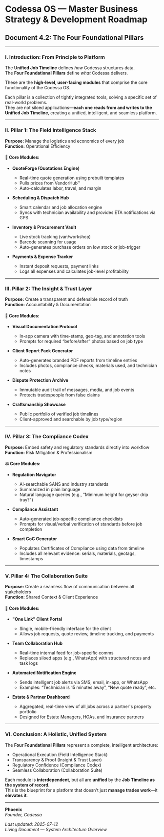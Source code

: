 # Codessa OS — Master Business Strategy & Development Roadmap  
## Document 4.2: The Four Foundational Pillars

---

### I. Introduction: From Principle to Platform

The **Unified Job Timeline** defines *how* Codessa structures data.  
The **Four Foundational Pillars** define *what* Codessa delivers.

These are the **high-level, user-facing modules** that comprise the core functionality of the Codessa OS.

Each pillar is a collection of tightly integrated tools, solving a specific set of real-world problems.  
They are not siloed applications—**each one reads from and writes to the Unified Job Timeline**, creating a unified, intelligent, and seamless platform.

---

### II. Pillar 1: The Field Intelligence Stack  
**Purpose:** Manage the logistics and economics of every job  
**Function:** Operational Efficiency

#### 🔧 Core Modules:

- **QuoteForge (Quotations Engine)**  
  - Real-time quote generation using prebuilt templates  
  - Pulls prices from VendorHub™  
  - Auto-calculates labor, travel, and margin

- **Scheduling & Dispatch Hub**  
  - Smart calendar and job allocation engine  
  - Syncs with technician availability and provides ETA notifications via GPS

- **Inventory & Procurement Vault**  
  - Live stock tracking (van/workshop)  
  - Barcode scanning for usage  
  - Auto-generates purchase orders on low stock or job-trigger

- **Payments & Expense Tracker**  
  - Instant deposit requests, payment links  
  - Logs all expenses and calculates job-level profitability

---

### III. Pillar 2: The Insight & Trust Layer  
**Purpose:** Create a transparent and defensible record of truth  
**Function:** Accountability & Documentation

#### 📸 Core Modules:

- **Visual Documentation Protocol**  
  - In-app camera with time-stamp, geo-tag, and annotation tools  
  - Prompts for required “before/after” photos based on job type

- **Client Report Pack Generator**  
  - Auto-generates branded PDF reports from timeline entries  
  - Includes photos, compliance checks, materials used, and technician notes

- **Dispute Protection Archive**  
  - Immutable audit trail of messages, media, and job events  
  - Protects tradespeople from false claims

- **Craftsmanship Showcase**  
  - Public portfolio of verified job timelines  
  - Client-approved and searchable by job type/region

---

### IV. Pillar 3: The Compliance Codex  
**Purpose:** Embed safety and regulatory standards directly into workflow  
**Function:** Risk Mitigation & Professionalism

#### ⚖️ Core Modules:

- **Regulation Navigator**  
  - AI-searchable SANS and industry standards  
  - Summarized in plain language  
  - Natural language queries (e.g., "Minimum height for geyser drip tray?")

- **Compliance Assistant**  
  - Auto-generated job-specific compliance checklists  
  - Prompts for visual/verbal verification of standards before job completion

- **Smart CoC Generator**  
  - Populates Certificates of Compliance using data from timeline  
  - Includes all relevant evidence: serials, materials, geotags, timestamps

---

### V. Pillar 4: The Collaboration Suite  
**Purpose:** Create a seamless flow of communication between all stakeholders  
**Function:** Shared Context & Client Experience

#### 🤝 Core Modules:

- **"One Link" Client Portal**  
  - Single, mobile-friendly interface for the client  
  - Allows job requests, quote review, timeline tracking, and payments

- **Team Collaboration Hub**  
  - Real-time internal feed for job-specific comms  
  - Replaces siloed apps (e.g., WhatsApp) with structured notes and task logs

- **Automated Notification Engine**  
  - Sends intelligent job alerts via SMS, email, in-app, or WhatsApp  
  - Examples: “Technician is 15 minutes away”, “New quote ready”, etc.

- **Estate & Partner Dashboard**  
  - Aggregated, real-time view of all jobs across a partner's property portfolio  
  - Designed for Estate Managers, HOAs, and insurance partners

---

### VI. Conclusion: A Holistic, Unified System

The **Four Foundational Pillars** represent a complete, intelligent architecture:

- Operational Execution (Field Intelligence Stack)  
- Transparency & Proof (Insight & Trust Layer)  
- Regulatory Confidence (Compliance Codex)  
- Seamless Collaboration (Collaboration Suite)

Each module is **interdependent**, but all are **unified** by the **Job Timeline as the system of record**.  
This is the blueprint for a platform that doesn't just **manage trades work**—it **elevates it**.

---

**Phoenix**  
*Founder, Codessa*

_Last updated: 2025-07-12_  
_Living Document — System Architecture Overview_
